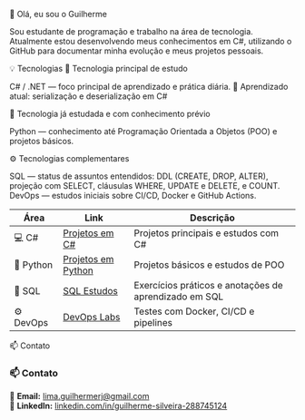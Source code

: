 👋 Olá, eu sou o Guilherme

Sou estudante de programação e trabalho na área de tecnologia.
Atualmente estou desenvolvendo meus conhecimentos em C#, utilizando o GitHub para documentar minha evolução e meus projetos pessoais.

💡 Tecnologias
🚀 Tecnologia principal de estudo

C# / .NET — foco principal de aprendizado e prática diária.
🚀 Aprendizado atual: serialização e deserialização em C#

🐍 Tecnologia já estudada e com conhecimento prévio

Python — conhecimento até Programação Orientada a Objetos (POO) e projetos básicos.

⚙️ Tecnologias complementares

SQL — status de assuntos entendidos: DDL (CREATE, DROP, ALTER), projeção com SELECT, cláusulas WHERE, UPDATE e DELETE, e COUNT.
DevOps — estudos iniciais sobre CI/CD, Docker e GitHub Actions.

| Área      | Link                                                                        | Descrição                                             |
| --------- | --------------------------------------------------------------------------- | ----------------------------------------------------- |
| 💻 C#     | [Projetos em C#](https://github.com/GuisLima?tab=repositories&q=csharp)     | Projetos principais e estudos com C#                  |
| 🐍 Python | [Projetos em Python](https://github.com/GuisLima?tab=repositories&q=python) | Projetos básicos e estudos de POO                     |
| 🧪 SQL    | [SQL Estudos](https://github.com/GuisLima?tab=repositories&q=sql)           | Exercícios práticos e anotações de aprendizado em SQL |
| ⚙️ DevOps | [DevOps Labs](https://github.com/GuisLima?tab=repositories&q=devops)        | Testes com Docker, CI/CD e pipelines                  |


  
📫 Contato

### 📫 Contato
📧 **Email:** [lima.guilhermerj@gmail.com](mailto:lima.guilhermerj@gmail.com)  
💼 **LinkedIn:** [linkedin.com/in/guilherme-silveira-288745124](https://www.linkedin.com/in/guilherme-silveira-288745124/)

